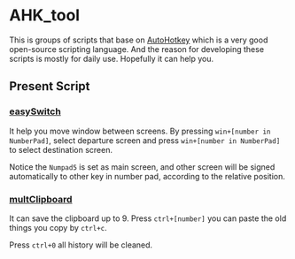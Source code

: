 # AHK_tool
This is groups of scripts that base on [AutoHotkey](https://autohotkey.com/) which is a very good open-source scripting language.
And the reason for developing these scripts is mostly for daily use.
Hopefully it can help you.

## Present Script

### [easySwitch](https://github.com/SuperElephant/AHK_tool/blob/master/easySwitch.ahk)

It help you move window between screens. By pressing `win+[number in 
NumberPad]`, select departure screen and press `win+[number in NumberPad]` 
to select destination screen.

Notice the `Numpad5` is set as main screen, and other screen will be
signed automatically to other key in number pad, according to the relative position.


### [multClipboard](https://github.com/SuperElephant/AHK_tool/blob/master/multClipboard.ahk)

It can save the clipboard up to 9. Press `ctrl+[number]` you can paste the old
things you copy by `ctrl+c`. 

Press `ctrl+0` all history will be cleaned. 


